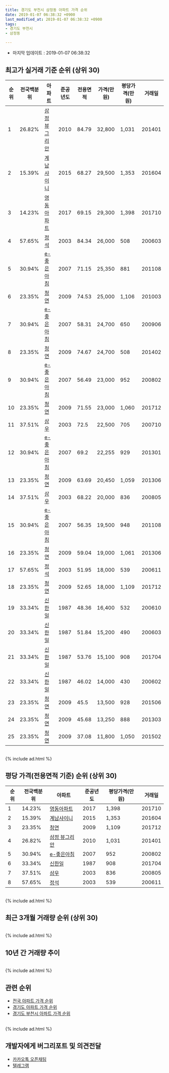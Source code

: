 ```yaml
---
title: 경기도 부천시 삼정동 아파트 가격 순위
date: 2019-01-07 06:38:32 +0900
last_modified_at: 2019-01-07 06:38:32 +0900
tags:
- 경기도 부천시
- 삼정동

---
```


* 마지막 업데이트 : 2019-01-07 06:38:32

## 최고가 실거래 기준 순위 (상위 30)


|순위|전국백분위|아파트|준공년도|전용면적|가격(만원)|평당가격(만원)|거래일|
|---|---|---|---|---|---|---|---|
|1|26.82%|[삼정 뷰그리안](https://search.naver.com/search.naver?query=%EA%B2%BD%EA%B8%B0%EB%8F%84+%EB%B6%80%EC%B2%9C%EC%8B%9C+%EC%82%BC%EC%A0%95%EB%8F%99+%EC%82%BC%EC%A0%95+%EB%B7%B0%EA%B7%B8%EB%A6%AC%EC%95%88)|2010|84.79|32,800|1,031|201401|
|2|15.39%|[계남샤이니](https://search.naver.com/search.naver?query=%EA%B2%BD%EA%B8%B0%EB%8F%84+%EB%B6%80%EC%B2%9C%EC%8B%9C+%EC%82%BC%EC%A0%95%EB%8F%99+%EA%B3%84%EB%82%A8%EC%83%A4%EC%9D%B4%EB%8B%88)|2015|68.27|29,500|1,353|201604|
|3|14.23%|[영동아파트](https://search.naver.com/search.naver?query=%EA%B2%BD%EA%B8%B0%EB%8F%84+%EB%B6%80%EC%B2%9C%EC%8B%9C+%EC%82%BC%EC%A0%95%EB%8F%99+%EC%98%81%EB%8F%99%EC%95%84%ED%8C%8C%ED%8A%B8)|2017|69.15|29,300|1,398|201710|
|4|57.65%|[정석](https://search.naver.com/search.naver?query=%EA%B2%BD%EA%B8%B0%EB%8F%84+%EB%B6%80%EC%B2%9C%EC%8B%9C+%EC%82%BC%EC%A0%95%EB%8F%99+%EC%A0%95%EC%84%9D)|2003|84.34|26,000|508|200603|
|5|30.94%|[e-좋은아침](https://search.naver.com/search.naver?query=%EA%B2%BD%EA%B8%B0%EB%8F%84+%EB%B6%80%EC%B2%9C%EC%8B%9C+%EC%82%BC%EC%A0%95%EB%8F%99+e-%EC%A2%8B%EC%9D%80%EC%95%84%EC%B9%A8)|2007|71.15|25,350|881|201108|
|6|23.35%|[청연](https://search.naver.com/search.naver?query=%EA%B2%BD%EA%B8%B0%EB%8F%84+%EB%B6%80%EC%B2%9C%EC%8B%9C+%EC%82%BC%EC%A0%95%EB%8F%99+%EC%B2%AD%EC%97%B0)|2009|74.53|25,000|1,106|201003|
|7|30.94%|[e-좋은아침](https://search.naver.com/search.naver?query=%EA%B2%BD%EA%B8%B0%EB%8F%84+%EB%B6%80%EC%B2%9C%EC%8B%9C+%EC%82%BC%EC%A0%95%EB%8F%99+e-%EC%A2%8B%EC%9D%80%EC%95%84%EC%B9%A8)|2007|58.31|24,700|650|200906|
|8|23.35%|[청연](https://search.naver.com/search.naver?query=%EA%B2%BD%EA%B8%B0%EB%8F%84+%EB%B6%80%EC%B2%9C%EC%8B%9C+%EC%82%BC%EC%A0%95%EB%8F%99+%EC%B2%AD%EC%97%B0)|2009|74.67|24,700|508|201402|
|9|30.94%|[e-좋은아침](https://search.naver.com/search.naver?query=%EA%B2%BD%EA%B8%B0%EB%8F%84+%EB%B6%80%EC%B2%9C%EC%8B%9C+%EC%82%BC%EC%A0%95%EB%8F%99+e-%EC%A2%8B%EC%9D%80%EC%95%84%EC%B9%A8)|2007|56.49|23,000|952|200802|
|10|23.35%|[청연](https://search.naver.com/search.naver?query=%EA%B2%BD%EA%B8%B0%EB%8F%84+%EB%B6%80%EC%B2%9C%EC%8B%9C+%EC%82%BC%EC%A0%95%EB%8F%99+%EC%B2%AD%EC%97%B0)|2009|71.55|23,000|1,060|201712|
|11|37.51%|[삼우](https://search.naver.com/search.naver?query=%EA%B2%BD%EA%B8%B0%EB%8F%84+%EB%B6%80%EC%B2%9C%EC%8B%9C+%EC%82%BC%EC%A0%95%EB%8F%99+%EC%82%BC%EC%9A%B0)|2003|72.5|22,500|705|200710|
|12|30.94%|[e-좋은아침](https://search.naver.com/search.naver?query=%EA%B2%BD%EA%B8%B0%EB%8F%84+%EB%B6%80%EC%B2%9C%EC%8B%9C+%EC%82%BC%EC%A0%95%EB%8F%99+e-%EC%A2%8B%EC%9D%80%EC%95%84%EC%B9%A8)|2007|69.2|22,255|929|201301|
|13|23.35%|[청연](https://search.naver.com/search.naver?query=%EA%B2%BD%EA%B8%B0%EB%8F%84+%EB%B6%80%EC%B2%9C%EC%8B%9C+%EC%82%BC%EC%A0%95%EB%8F%99+%EC%B2%AD%EC%97%B0)|2009|63.69|20,450|1,059|201306|
|14|37.51%|[삼우](https://search.naver.com/search.naver?query=%EA%B2%BD%EA%B8%B0%EB%8F%84+%EB%B6%80%EC%B2%9C%EC%8B%9C+%EC%82%BC%EC%A0%95%EB%8F%99+%EC%82%BC%EC%9A%B0)|2003|68.22|20,000|836|200805|
|15|30.94%|[e-좋은아침](https://search.naver.com/search.naver?query=%EA%B2%BD%EA%B8%B0%EB%8F%84+%EB%B6%80%EC%B2%9C%EC%8B%9C+%EC%82%BC%EC%A0%95%EB%8F%99+e-%EC%A2%8B%EC%9D%80%EC%95%84%EC%B9%A8)|2007|56.35|19,500|948|201108|
|16|23.35%|[청연](https://search.naver.com/search.naver?query=%EA%B2%BD%EA%B8%B0%EB%8F%84+%EB%B6%80%EC%B2%9C%EC%8B%9C+%EC%82%BC%EC%A0%95%EB%8F%99+%EC%B2%AD%EC%97%B0)|2009|59.04|19,000|1,061|201306|
|17|57.65%|[정석](https://search.naver.com/search.naver?query=%EA%B2%BD%EA%B8%B0%EB%8F%84+%EB%B6%80%EC%B2%9C%EC%8B%9C+%EC%82%BC%EC%A0%95%EB%8F%99+%EC%A0%95%EC%84%9D)|2003|51.95|18,000|539|200611|
|18|23.35%|[청연](https://search.naver.com/search.naver?query=%EA%B2%BD%EA%B8%B0%EB%8F%84+%EB%B6%80%EC%B2%9C%EC%8B%9C+%EC%82%BC%EC%A0%95%EB%8F%99+%EC%B2%AD%EC%97%B0)|2009|52.65|18,000|1,109|201712|
|19|33.34%|[신한일](https://search.naver.com/search.naver?query=%EA%B2%BD%EA%B8%B0%EB%8F%84+%EB%B6%80%EC%B2%9C%EC%8B%9C+%EC%82%BC%EC%A0%95%EB%8F%99+%EC%8B%A0%ED%95%9C%EC%9D%BC)|1987|48.36|16,400|532|200610|
|20|33.34%|[신한일](https://search.naver.com/search.naver?query=%EA%B2%BD%EA%B8%B0%EB%8F%84+%EB%B6%80%EC%B2%9C%EC%8B%9C+%EC%82%BC%EC%A0%95%EB%8F%99+%EC%8B%A0%ED%95%9C%EC%9D%BC)|1987|51.84|15,200|490|200603|
|21|33.34%|[신한일](https://search.naver.com/search.naver?query=%EA%B2%BD%EA%B8%B0%EB%8F%84+%EB%B6%80%EC%B2%9C%EC%8B%9C+%EC%82%BC%EC%A0%95%EB%8F%99+%EC%8B%A0%ED%95%9C%EC%9D%BC)|1987|53.76|15,100|908|201704|
|22|33.34%|[신한일](https://search.naver.com/search.naver?query=%EA%B2%BD%EA%B8%B0%EB%8F%84+%EB%B6%80%EC%B2%9C%EC%8B%9C+%EC%82%BC%EC%A0%95%EB%8F%99+%EC%8B%A0%ED%95%9C%EC%9D%BC)|1987|46.02|14,000|430|200602|
|23|23.35%|[청연](https://search.naver.com/search.naver?query=%EA%B2%BD%EA%B8%B0%EB%8F%84+%EB%B6%80%EC%B2%9C%EC%8B%9C+%EC%82%BC%EC%A0%95%EB%8F%99+%EC%B2%AD%EC%97%B0)|2009|45.5|13,500|928|201506|
|24|23.35%|[청연](https://search.naver.com/search.naver?query=%EA%B2%BD%EA%B8%B0%EB%8F%84+%EB%B6%80%EC%B2%9C%EC%8B%9C+%EC%82%BC%EC%A0%95%EB%8F%99+%EC%B2%AD%EC%97%B0)|2009|45.68|13,250|888|201303|
|25|23.35%|[청연](https://search.naver.com/search.naver?query=%EA%B2%BD%EA%B8%B0%EB%8F%84+%EB%B6%80%EC%B2%9C%EC%8B%9C+%EC%82%BC%EC%A0%95%EB%8F%99+%EC%B2%AD%EC%97%B0)|2009|37.08|11,800|1,050|201502|


<br>
{% include ad.html %}
<br>

## 평당 가격(전용면적 기준) 순위 (상위 30)


|순위|전국백분위|아파트|준공년도|평당가격(만원)|거래일|
|---|---|---|---|---|---|
|1|14.23%|[영동아파트](https://search.naver.com/search.naver?query=%EA%B2%BD%EA%B8%B0%EB%8F%84+%EB%B6%80%EC%B2%9C%EC%8B%9C+%EC%82%BC%EC%A0%95%EB%8F%99+%EC%98%81%EB%8F%99%EC%95%84%ED%8C%8C%ED%8A%B8)|2017|1,398|201710|
|2|15.39%|[계남샤이니](https://search.naver.com/search.naver?query=%EA%B2%BD%EA%B8%B0%EB%8F%84+%EB%B6%80%EC%B2%9C%EC%8B%9C+%EC%82%BC%EC%A0%95%EB%8F%99+%EA%B3%84%EB%82%A8%EC%83%A4%EC%9D%B4%EB%8B%88)|2015|1,353|201604|
|3|23.35%|[청연](https://search.naver.com/search.naver?query=%EA%B2%BD%EA%B8%B0%EB%8F%84+%EB%B6%80%EC%B2%9C%EC%8B%9C+%EC%82%BC%EC%A0%95%EB%8F%99+%EC%B2%AD%EC%97%B0)|2009|1,109|201712|
|4|26.82%|[삼정 뷰그리안](https://search.naver.com/search.naver?query=%EA%B2%BD%EA%B8%B0%EB%8F%84+%EB%B6%80%EC%B2%9C%EC%8B%9C+%EC%82%BC%EC%A0%95%EB%8F%99+%EC%82%BC%EC%A0%95+%EB%B7%B0%EA%B7%B8%EB%A6%AC%EC%95%88)|2010|1,031|201401|
|5|30.94%|[e-좋은아침](https://search.naver.com/search.naver?query=%EA%B2%BD%EA%B8%B0%EB%8F%84+%EB%B6%80%EC%B2%9C%EC%8B%9C+%EC%82%BC%EC%A0%95%EB%8F%99+e-%EC%A2%8B%EC%9D%80%EC%95%84%EC%B9%A8)|2007|952|200802|
|6|33.34%|[신한일](https://search.naver.com/search.naver?query=%EA%B2%BD%EA%B8%B0%EB%8F%84+%EB%B6%80%EC%B2%9C%EC%8B%9C+%EC%82%BC%EC%A0%95%EB%8F%99+%EC%8B%A0%ED%95%9C%EC%9D%BC)|1987|908|201704|
|7|37.51%|[삼우](https://search.naver.com/search.naver?query=%EA%B2%BD%EA%B8%B0%EB%8F%84+%EB%B6%80%EC%B2%9C%EC%8B%9C+%EC%82%BC%EC%A0%95%EB%8F%99+%EC%82%BC%EC%9A%B0)|2003|836|200805|
|8|57.65%|[정석](https://search.naver.com/search.naver?query=%EA%B2%BD%EA%B8%B0%EB%8F%84+%EB%B6%80%EC%B2%9C%EC%8B%9C+%EC%82%BC%EC%A0%95%EB%8F%99+%EC%A0%95%EC%84%9D)|2003|539|200611|


<br>
{% include ad.html %}
<br>

## 최근 3개월 거래량 순위 (상위 30)


<div style="width:100%;">
    <canvas id="deal_count_ranking" height="250"></canvas>
</div>


<script>
new Chart(document.getElementById("deal_count_ranking"), {
    type: 'horizontalBar',
    data: {
        labels: ['신한일', '삼정 뷰그리안', '계남샤이니'],
        datasets: [{
            label: '실거래 수',
            data: [1, 1, 1],
            borderColor: "rgba(255, 0, 128, 1)",
            backgroundColor: "rgba(255, 0, 128, 0.5)",
            fill: false,
        }]
    },
    options: {
        responsive: true,
        title: {
            display: true,
            text: '최근 3개월 거래량 순위'
        },
        tooltips: {
            mode: 'index',
            intersect: false,
            callbacks: {
                title: function(tooltipItems, data) {
                    return "실거래 수:";
                },
                label: function(tooltipItem, data) {
                    return data.labels[tooltipItem.index] + ": " + tooltipItem.xLabel;
                }
            }
        },
        hover: {
            mode: 'nearest',
            intersect: true
        },
        scales: {
            xAxes: [{
                display: true,
                scaleLabel: {
                    display: true,
                    labelString: '실거래 수'
                },
                ticks: {
                    suggestedMin: 0,
                }
            }],
            yAxes: [{
                display: true,
                ticks: {
                    autoSkip: false,
                    callback: function(value, index, values) {
                        if (value.length > 15)
                            return value.substr(0, 13) + "...";
                        else
                            return value;
                    }
                },
                scaleLabel: {
                    display: false,
                }
            }]
        }
    }
});

</script>


<br>
{% include ad.html %}
<br>

## 10년 간 거래량 추이


<div style="width:100%;">
    <canvas id="deal_progress" height="250"></canvas>
</div>

<script>
new Chart(document.getElementById("deal_progress"), {
    type: 'line',
    data: {
        labels: ['200901','200902','200903','200904','200905','200906','200907','200908','200909','200910','200911','200912','201001','201002','201003','201004','201005','201006','201007','201008','201009','201010','201011','201012','201101','201102','201103','201104','201105','201106','201107','201108','201109','201110','201111','201112','201201','201202','201203','201204','201205','201206','201207','201208','201209','201210','201211','201212','201301','201302','201303','201304','201305','201306','201307','201308','201309','201310','201311','201312','201401','201402','201403','201404','201405','201406','201407','201408','201409','201410','201411','201412','201501','201502','201503','201504','201505','201506','201507','201508','201509','201510','201511','201512','201601','201602','201603','201604','201605','201606','201607','201608','201609','201610','201611','201612','201701','201702','201703','201704','201705','201706','201707','201708','201709','201710','201711','201712','201801','201802','201803','201804','201805','201806','201807','201808','201809','201810','201811','201812','201901'],
        datasets: [{
            label: '실거래 수',
            pointRadius: 1,
            data: [0, 1, 2, 0, 0, 1, 1, 2, 0, 4, 0, 2, 5, 0, 2, 1, 2, 2, 2, 1, 1, 4, 2, 1, 1, 6, 1, 3, 1, 2, 0, 3, 2, 1, 3, 1, 2, 4, 1, 1, 2, 0, 0, 1, 1, 0, 2, 1, 1, 2, 5, 1, 1, 3, 4, 2, 1, 3, 1, 2, 3, 6, 2, 5, 7, 1, 3, 1, 1, 1, 0, 1, 0, 4, 3, 1, 4, 8, 3, 0, 2, 2, 0, 2, 2, 3, 3, 5, 2, 1, 1, 4, 0, 3, 2, 2, 2, 5, 2, 6, 3, 2, 4, 3, 1, 3, 0, 3, 2, 3, 3, 1, 2, 1, 0, 6, 2, 4, 1, 2, 0],
            borderColor: "rgba(255, 201, 14, 1)",
            backgroundColor: "rgba(255, 201, 14, 0.5)",
            fill: true,
        }]
    },
    options: {
        responsive: true,
        title: {
            display: true,
            text: '10년간 거래량 추이'
        },
        tooltips: {
            mode: 'index',
            intersect: false,
        },
        hover: {
            mode: 'nearest',
            intersect: true
        },
        scales: {
            xAxes: [{
                display: true,
                scaleLabel: {
                    display: true,
                    labelString: '년/월'
                }
            }],
            yAxes: [{
                display: true,
                ticks: {
                    suggestedMin: 0,
                },
                scaleLabel: {
                    display: true,
                    labelString: '실거래 수'
                }
            }]
        }
    }
});

</script>


<br>
{% include ad.html %}
<br>

## 관련 순위

- [전국 아파트 가격 순위](https://inasie.github.io/apt-ranking/전국)
- [경기도 아파트 가격 순위](https://inasie.github.io/apt-ranking/경기도)
- [경기도 부천시 아파트 가격 순위](https://inasie.github.io/apt-ranking/경기도-부천시)


<br>
{% include ad.html %}
<br>

## 개발자에게 버그리포트 및 의견전달

- [카카오톡 오픈채팅](https://open.kakao.com/o/gLJUAP4)
- [텔레그램](https://t.me/inasie)

